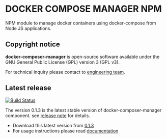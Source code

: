 # DOCKER COMPOSE MANAGER NPM

NPM module to manage docker containers using docker-compose from Node JS applications. 

## Copyright notice

**docker-composer-manager** is open-source software available under the GNU General Public License (GPL) version 3 (GPL v3).

For technical inquiry please contact to [engineering team](http://github.com/dani8art/docker-compose-manager/tree/master/extra/contact.md).

## Latest release

[![Build Status](https://travis-ci.org/dani8art/docker-compose-manager.svg?branch=master)](https://travis-ci.org/http://github.com/dani8art/docker-compose-manager)

The version 0.1.3 is the latest stable version of docker-composer-manager component.
see [release note](http://github.com/dani8art/docker-compose-manager/releases/tag/0.1.3) for details.

- Download this latest version from [0.1.3](http://github.com/dani8art/docker-compose-manager/releases/tag/0.1.3)
- For usage instructions please read [documentation](http://github.com/dani8art/docker-compose-manager/tree/master/docs)
